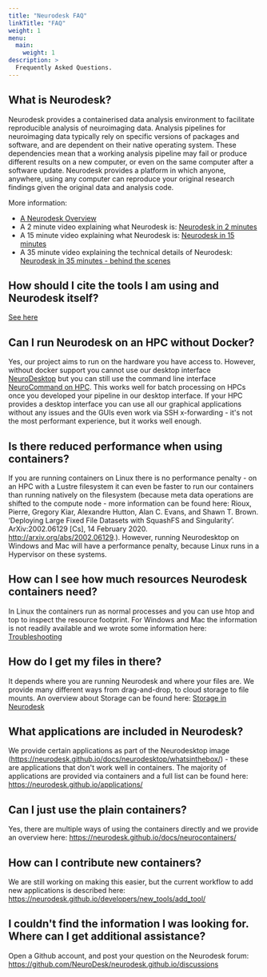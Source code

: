 ```yaml
---
title: "Neurodesk FAQ"
linkTitle: "FAQ"
weight: 1
menu:
  main:
    weight: 1
description: >
  Frequently Asked Questions.
---
```


## What is Neurodesk?
Neurodesk provides a containerised data analysis environment to facilitate reproducible analysis of neuroimaging data. Analysis pipelines for neuroimaging data typically rely on specific versions of packages and software, and are dependent on their native operating system. These dependencies mean that a working analysis pipeline may fail or produce different results on a new computer, or even on the same computer after a software update. Neurodesk provides a platform in which anyone, anywhere, using any computer can reproduce your original research findings given the original data and analysis code. 

More information: 
- [A Neurodesk Overview](/docs/overview/)
- A 2 minute video explaining what Neurodesk is: [Neurodesk in 2 minutes](https://www.youtube.com/watch?v=JLv_5fycugw)
- A 15 minute video explaining what Neurodesk is: [Neurodesk in 15 minutes](https://youtu.be/2ATgTOsiGdY)
- A 35 minute video explaining the technical details of Neurodesk: [Neurodesk in 35 minutes - behind the scenes](https://youtu.be/V5gAA9NiX_s)

## How should I cite the tools I am using and Neurodesk itself?
[See here](/docs/how-to-cite-us)


## Can I run Neurodesk on an HPC without Docker?
Yes, our project aims to run on the hardware you have access to. However, without docker support you cannot use our desktop interface [NeuroDesktop](/docs/neurodesktop/getting-started) but you can still use the command line interface [NeuroCommand on HPC](https://neurodesk.github.io/docs/neurocommand/getting-started/linux/#command-line-mode-eg-running-on-an-hpc-or-cvl). This works well for batch processing on HPCs once you developed your pipeline in our desktop interface. If your HPC provides a desktop interface you can use all our graphical applications without any issues and the GUIs even work via SSH x-forwarding - it's not the most performant experience, but it works well enough.

## Is there reduced performance when using containers?
If you are running containers on Linux there is no performance penalty - on an HPC with a Lustre filesystem it can even be faster to run our containers than running natively on the filesystem (because meta data operations are shifted to the compute node - more information can be found here: Rioux, Pierre, Gregory Kiar, Alexandre Hutton, Alan C. Evans, and Shawn T. Brown. ‘Deploying Large Fixed File Datasets with SquashFS and Singularity’. ArXiv:2002.06129 [Cs], 14 February 2020. http://arxiv.org/abs/2002.06129.). However, running Neurodesktop on Windows and Mac will have a performance penalty, because Linux runs in a Hypervisor on these systems.   

## How can I see how much resources Neurodesk containers need?
In Linux the containers run as normal processes and you can use htop and top to inspect the resource footprint. For Windows and Mac the information is not readily available and we wrote some information here: [Troubleshooting](https://neurodesk.github.io/docs/neurodesktop/troubleshooting/#i-got-an-error-message-x-killed)

## How do I get my files in there?
It depends where you are running Neurodesk and where your files are. We provide many different ways from drag-and-drop, to cloud storage to file mounts. An overview about Storage can be found here: [Storage in Neurodesk](https://neurodesk.github.io/docs/neurodesktop/storage/)

## What applications are included in Neurodesk?
We provide certain applications as part of the Neurodesktop image (https://neurodesk.github.io/docs/neurodesktop/whatsinthebox/) - these are applications that don't work well in containers. The majority of applications are provided via containers and a full list can be found here: https://neurodesk.github.io/applications/

## Can I just use the plain containers?
Yes, there are multiple ways of using the containers directly and we provide an overview here: https://neurodesk.github.io/docs/neurocontainers/

## How can I contribute new containers?
We are still working on making this easier, but the current workflow to add new applications is described here: https://neurodesk.github.io/developers/new_tools/add_tool/

## I couldn't find the information I was looking for. Where can I get additional assistance?
Open a Github account, and post your question on the Neurodesk forum:
https://github.com/NeuroDesk/neurodesk.github.io/discussions
